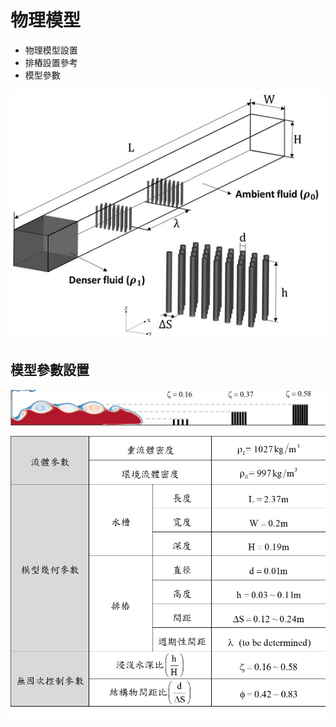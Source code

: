 # 物理模型
- 物理模型設置
- 排樁設置參考
- 模型參數

![定界交換水槽模型](/docs/images/3D-model.jpg)

## 模型參數設置

![浸沒水深比](/docs/images/Z.jpg)

![參數設置](/docs/images/physical-parameter.jpg)
